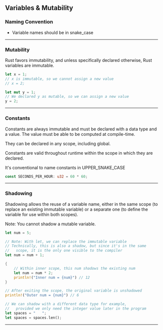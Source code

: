 ## Variables & Mutability ##

### Naming Convention ###

* Variable names should be in snake_case

---

### Mutability ###

Rust favors immutability, and unless specifically declared
otherwise, Rust variables are immutable.

```rust
let x = 1;
// x is immutable, so we cannot assign a new value
// x = 2;

let mut y = 1;
// We declared y as mutable, so we can assign a new value
y = 2;
```

---

### Constants ###

Constants are always immutable and must be declared with a data
type and a value. The value must be able to be computed at 
compile-time.

They can be declared in any scope, including global.

Constants are valid throughout runtime within the scope in which 
they are declared.

It's conventional to name constants in UPPER_SNAKE_CASE

```rust
const SECONDS_PER_HOUR: u32 = 60 * 60;
```

---

### Shadowing ###

Shadowing allows the reuse of a variable name, either in the same
scope (to replace an existing immutable variable) or a separate one
(to define the variable for use within both scopes).

Note: You cannot shadow a mutable variable.

```rust
let num = 5;

// Note: With let, we can replace the immutable variable
// Technically, this is also a shadow, but since it's in the same
//   scope, it is the only one visible to the compiler
let num = num + 1;

{
    // Within inner scope, this num shadows the existing num
    let num = num * 2;
    println!("Inner num = {num}") // 12
}

// After exiting the scope, the original variable is unshadowed
println!("Outer num = {num}") // 6

// We can shadow with a different data type for example,
//   provided we only need the integer value later in the program
let spaces = "   ";
let spaces = spaces.len();
```

---

